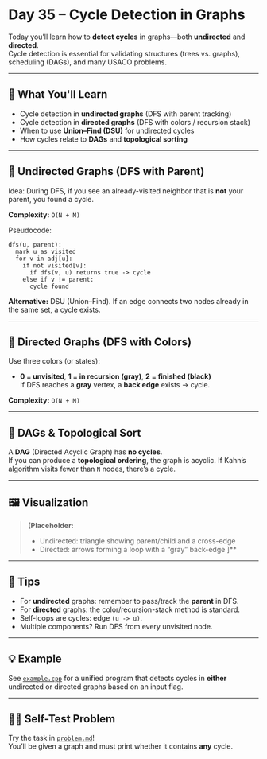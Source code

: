 # Day 35 – Cycle Detection in Graphs

Today you’ll learn how to **detect cycles** in graphs—both **undirected** and **directed**.  
Cycle detection is essential for validating structures (trees vs. graphs), scheduling (DAGs), and many USACO problems.

---

## 📌 What You'll Learn

- Cycle detection in **undirected graphs** (DFS with parent tracking)
- Cycle detection in **directed graphs** (DFS with colors / recursion stack)
- When to use **Union–Find (DSU)** for undirected cycles
- How cycles relate to **DAGs** and **topological sorting**

---

## 🧭 Undirected Graphs (DFS with Parent)

Idea: During DFS, if you see an already-visited neighbor that is **not** your parent, you found a cycle.

**Complexity:** `O(N + M)`

Pseudocode:
```text
dfs(u, parent):
  mark u as visited
  for v in adj[u]:
    if not visited[v]:
      if dfs(v, u) returns true -> cycle
    else if v != parent:
      cycle found
```

**Alternative:** DSU (Union–Find). If an edge connects two nodes already in the same set, a cycle exists.

---

## 🧭 Directed Graphs (DFS with Colors)

Use three colors (or states):
- **0 = unvisited**, **1 = in recursion (gray)**, **2 = finished (black)**  
If DFS reaches a **gray** vertex, a **back edge** exists → cycle.

**Complexity:** `O(N + M)`

---

## 🔗 DAGs & Topological Sort

A **DAG** (Directed Acyclic Graph) has **no cycles**.  
If you can produce a **topological ordering**, the graph is acyclic. If Kahn’s algorithm visits fewer than `N` nodes, there’s a cycle.

---

## 🖼️ Visualization

> **[Placeholder:**
> - Undirected: triangle showing parent/child and a cross-edge
> - Directed: arrows forming a loop with a “gray” back-edge
> ]**

---

## 📝 Tips

- For **undirected** graphs: remember to pass/track the **parent** in DFS.
- For **directed** graphs: the color/recursion-stack method is standard.
- Self-loops are cycles: edge `(u -> u)`.
- Multiple components? Run DFS from every unvisited node.

---

## 💡 Example

See [`example.cpp`](./example.cpp) for a unified program that detects cycles in **either** undirected or directed graphs based on an input flag.

---

## 🏋️‍♂️ Self-Test Problem

Try the task in [`problem.md`](./problem.md)!  
You’ll be given a graph and must print whether it contains **any** cycle.
